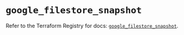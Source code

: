 # `google_filestore_snapshot`

Refer to the Terraform Registry for docs: [`google_filestore_snapshot`](https://registry.terraform.io/providers/hashicorp/google-beta/5.28.0/docs/resources/google_filestore_snapshot).
